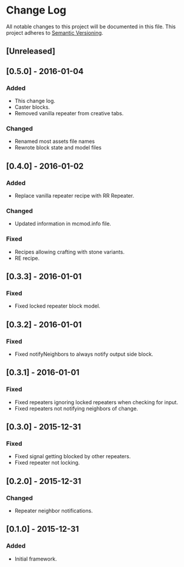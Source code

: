 # Change Log
All notable changes to this project will be documented in this file.
This project adheres to [Semantic Versioning](http://semver.org/).

## [Unreleased]

## [0.5.0] - 2016-01-04
### Added
- This change log.
- Caster blocks.
- Removed vanilla repeater from creative tabs.

### Changed
- Renamed most assets file names
- Rewrote block state and model files

## [0.4.0] - 2016-01-02
### Added
- Replace vanilla repeater recipe with RR Repeater.

### Changed
- Updated information in mcmod.info file.

### Fixed
- Recipes allowing crafting with stone variants.
- RE recipe.

## [0.3.3] - 2016-01-01
### Fixed
- Fixed locked repeater block model.

## [0.3.2] - 2016-01-01
### Fixed
- Fixed notifyNeighbors to always notify output side block.

## [0.3.1] - 2016-01-01
### Fixed
- Fixed repeaters ignoring locked repeaters when checking for input.
- Fixed repeaters not notifying neighbors of change.

## [0.3.0] - 2015-12-31
### Fixed
- Fixed signal getting blocked by other repeaters.
- Fixed repeater not locking.

## [0.2.0] - 2015-12-31
### Changed
- Repeater neighbor notifications.

## [0.1.0] - 2015-12-31
### Added
- Initial framework.